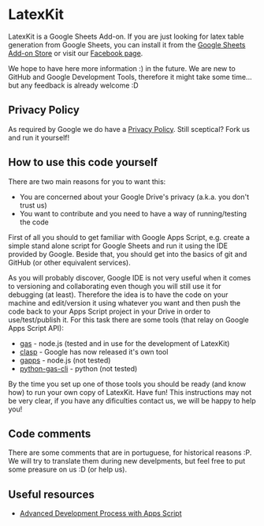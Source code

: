 # LatexKit
LatexKit is a Google Sheets Add-on.
If you are just looking for latex table generation from Google Sheets, you can install it from the [Google Sheets Add-on Store] or visit our [Facebook page].

We hope to have here more information :) in the future. We are new to GitHub and Google Development Tools, therefore it might take some time... but any feedback is already welcome :D

## Privacy Policy
As required by Google we do have a [Privacy Policy]. Still sceptical? Fork us and run it yourself!

## How to use this code yourself
There are two main reasons for you to want this:
* You are concerned about your Google Drive's privacy (a.k.a. you don't trust us)
* You want to contribute and you need to have a way of running/testing the code

First of all you should to get familiar with Google Apps Script, e.g. create a simple stand alone script for Google Sheets and run it using the IDE provided by Google. Beside that, you should get into the basics of git and GitHub (or other equivalent services).

As you will probably discover, Google IDE is not very useful when it comes to versioning and collaborating even though you will still use it for debugging (at least). Therefore the idea is to have the code on your machine and edit/version it using whatever you want and then push the code back to your Apps Script project in your Drive in order to use/test/publish it. For this task there are some tools (that relay on Google Apps Script API):

* [gas] - node.js (tested and in use for the development of LatexKit)
* [clasp] - Google has now released it's own tool
* [gapps] - node.js (not tested)
* [python-gas-cli] - python (not tested)

By the time you set up one of those tools you should be ready (and know how) to run your own copy of LatexKit. Have fun!
This instructions may not be very clear, if you have any dificulties contact us, we will be happy to help you!

## Code comments
There are some comments that are in portuguese, for historical reasons :P. We will try to translate them during new develpments, but feel free to put some preasure on us :D (or help us).
## Useful resources
* [Advanced Development Process with Apps Script]

[Google Sheets Add-on Store]: https://chrome.google.com/webstore/detail/latexkit/piadpbgaacpbaicjilhfebbfgofomiic?utm_source=permalink
[Facebook page]: https://www.facebook.com/latexkit/
[gas]: https://www.npmjs.com/package/google-apps-script
[gapps]: https://www.npmjs.com/package/node-google-apps-script
[python-gas-cli]: https://pypi.python.org/pypi/python-gas-cli/0.0.1
[Advanced Development Process with Apps Script]: https://developers.googleblog.com/2015/12/advanced-development-process-with-apps.html
[Privacy Policy]: http://caenrigen.tech/LatexKit/PrivacyPolicy
[clasp]: https://developers.google.com/apps-script/guides/clasp
